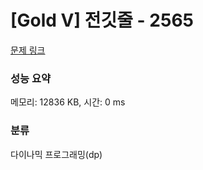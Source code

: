 # [Gold V] 전깃줄 - 2565 

[문제 링크](https://www.acmicpc.net/problem/2565) 

### 성능 요약

메모리: 12836 KB, 시간: 0 ms

### 분류

다이나믹 프로그래밍(dp)

